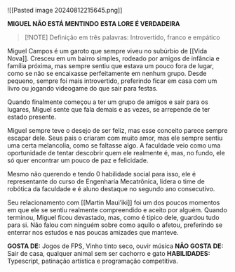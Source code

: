 ![[Pasted image 20240812215645.png]]

**MIGUEL NÃO ESTÁ MENTINDO**
**ESTA LORE É VERDADEIRA**


> [!NOTE] Definição em três palavras:
> Introvertido, franco e empático

Miguel Campos é um garoto que sempre viveu no subúrbio de [[Vida Nova]]. Cresceu em um bairro simples, rodeado por amigos de infância e família próxima, mas sempre sentiu que estava um pouco fora de lugar, como se não se encaixasse perfeitamente em nenhum grupo. Desde pequeno, sempre foi mais introvertido, preferindo ficar em casa com um livro ou jogando videogame do que sair para festas. 

Quando finalmente começou a ter um grupo de amigos e sair para os lugares, Miguel sente que fala demais e as vezes, se arrepende de ter estado presente.

Miguel sempre teve o desejo de ser feliz, mas esse conceito parece sempre escapar dele. Seus pais o criaram com muito amor, mas ele sempre sentiu uma certa melancolia, como se faltasse algo. A faculdade veio como uma oportunidade de tentar descobrir quem ele realmente é, mas, no fundo, ele só quer encontrar um pouco de paz e felicidade.

Mesmo não querendo e tendo 0 habilidade social para isso, ele é representante do curso de Engenharia Mecatrônica, lidera o time de robótica da faculdade e é aluno destaque no segundo ano consecutivo. 

Seu relacionamento com [[Martin Maui’iki]] foi um dos poucos momentos em que ele se sentiu realmente compreendido e aceito por alguém. Quando terminou, Miguel ficou devastado, mas, como é típico dele, guardou tudo para si. Não falou com ninguém sobre como aquilo o afetou, preferindo se enterrar nos estudos e nas poucas amizades que manteve.

**GOSTA DE:** Jogos de FPS, Vinho tinto seco, ouvir música
**NÃO GOSTA DE:** Sair de casa, qualquer animal sem ser cachorro e gato
**HABILIDADES:** Typescript, patinação artística e programação competitiva.